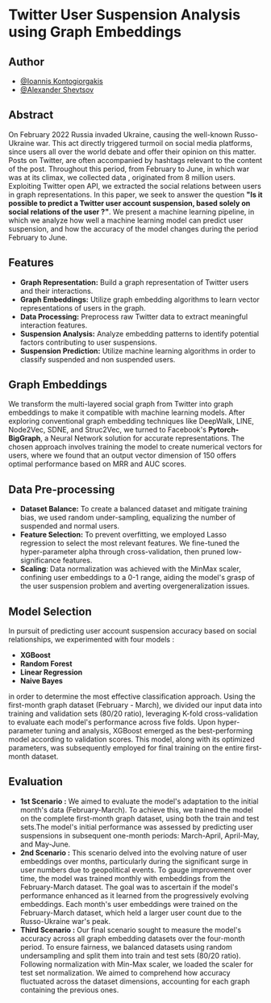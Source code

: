 # Twitter User Suspension Analysis using Graph Embeddings


## Author

- [@Ioannis Kontogiorgakis](https://github.com/JohnKond)
- [@Alexander Shevtsov](https://github.com/alexdrk14)


## Abstract

On February 2022 Russia invaded Ukraine, causing the well-known Russo-Ukraine war. This act directly triggered turmoil on social media platforms, since users all over the world debate and offer their opinion on this matter. Posts on Twitter, are often accompanied by hashtags relevant to the content of the post. Throughout this period, from February to June, in which war was at its climax, we collected data , originated from 8 million users. Exploiting Twitter open API, we extracted the social relations between users in graph representations.
In this paper, we seek to answer the question **"Is it possible to predict a Twitter user account suspension, based solely on social relations of the user ?"**. We present a machine learning pipeline, in which we analyze how well a machine learning model can predict user suspension, and how the accuracy of the model changes during the period February to June.



## Features
- **Graph Representation:** Build a graph representation of Twitter users and their interactions.
- **Graph Embeddings:** Utilize graph embedding algorithms to learn vector representations of users in the graph.
- **Data Processing:** Preprocess raw Twitter data to extract meaningful interaction features.
- **Suspension Analysis:** Analyze embedding patterns to identify potential factors contributing to user suspensions.
- **Suspension Prediction:** Utilize machine learning algorithms in order to classify suspended and non suspended users.


 
 
## Graph Embeddings

We transform the multi-layered social graph from Twitter into graph embeddings to make it compatible with machine learning models. After exploring conventional graph embedding techniques like DeepWalk, LINE, Node2Vec, SDNE, and Struc2Vec, we turned to Facebook's **Pytorch-BigGraph**, a Neural Network solution for accurate representations. The chosen approach involves training the model to create numerical vectors for users, where we found that an output vector dimension of 150 offers optimal performance based on MRR and AUC scores.

## Data Pre-processing
- **Dataset Balance:** To create a balanced dataset and mitigate training bias, we used random under-sampling, equalizing the number of suspended and normal users.
- **Feature Selection:** To prevent overfitting, we employed Lasso regression to select the most relevant features. We fine-tuned the hyper-parameter alpha through cross-validation, then pruned low-significance features.
- **Scaling**: Data normalization was achieved with the MinMax scaler, confining user embeddings to a 0-1 range, aiding the model's grasp of the user suspension problem and averting overgeneralization issues.


## Model Selection

In pursuit of predicting user account suspension accuracy based on social relationships, we experimented with four models :
- **XGBoost**
- **Random Forest**
- **Linear Regression**
- **Naive Bayes**

in order to determine the most effective classification approach. Using the first-month graph dataset (February - March), we divided our input data into training and validation sets (80/20 ratio), leveraging K-fold cross-validation to evaluate each model's performance across five folds. Upon hyper-parameter tuning and analysis, XGBoost emerged as the best-performing model according to validation scores. This model, along with its optimized parameters, was subsequently employed for final training on the entire first-month dataset.

## Evaluation

- **1st Scenario :** We aimed to evaluate the model's adaptation to the initial month's data (February-March). To achieve this, we trained the model on the complete first-month graph dataset, using both the train and test sets.The model's initial performance was assessed by predicting user suspensions in subsequent one-month periods: March-April, April-May, and May-June.
- **2nd Scenario :** This scenario delved into the evolving nature of user embeddings over months, particularly during the significant surge in user numbers due to geopolitical events. To gauge improvement over time, the model was trained monthly with embeddings from the February-March dataset. The goal was to ascertain if the model's performance enhanced as it learned from the progressively evolving embeddings. Each month's user embeddings were trained on the February-March dataset, which held a larger user count due to the Russo-Ukraine war's peak.
- **Third Scenario :** Our final scenario sought to measure the model's accuracy across all graph embedding datasets over the four-month period. To ensure fairness, we balanced datasets using random undersampling and split them into train and test sets (80/20 ratio). Following normalization with Min-Max scaler, we loaded the scaler for test set normalization. We aimed to comprehend how accuracy fluctuated across the dataset dimensions, accounting for each graph containing the previous ones.

<!--
## Installation

- Clone the repository :
```git clone https://github.com/JohnKond/TwitterSuspension.git```

- Install essential requirements, by navigating in project folder and run :
```pip install -r requirements```

- Export graphs from database, using pymongo
```python graphUtils/export_graphs.py --period feb_mar ```
    > run this task for each period (feb_mar, feb_apr, feb_may, feb_jun)

- Graph Embeddings 
After graph export, lets assume that your graph files are stored in this format in folder data: 

```
├── data
│   ├── feb_mar
│   │   ├── graph_mention_feb_mar.tsv
│   │   ├── graph_quote_feb_mar.tsv
│   │   ├── graph_multy_feb_mar.tsv
│   ├── feb_apr
│   │   ├── ...
│   ├── feb_may
│   │   ├── ...
│   ├── feb_jun
│   │   ├── ...
```
--!>
